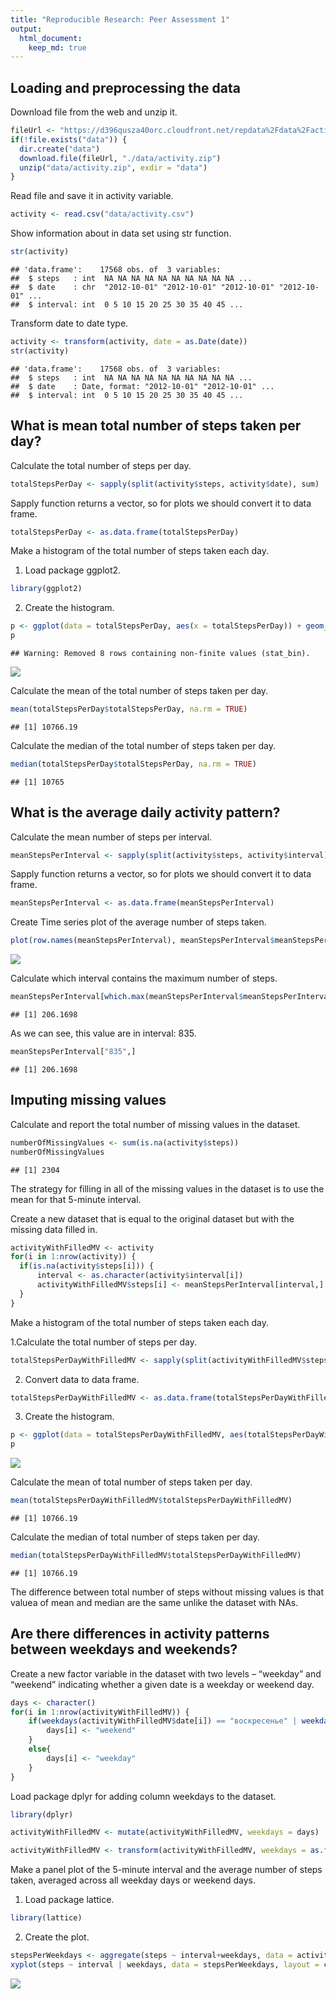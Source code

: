 ```yaml
---
title: "Reproducible Research: Peer Assessment 1"
output: 
  html_document:
    keep_md: true
---
```



## Loading and preprocessing the data
Download file from the web and unzip it.

```r
fileUrl <- "https://d396qusza40orc.cloudfront.net/repdata%2Fdata%2Factivity.zip"
if(!file.exists("data")) {
  dir.create("data")
  download.file(fileUrl, "./data/activity.zip")
  unzip("data/activity.zip", exdir = "data")
}
```
Read file and save it in activity variable.

```r
activity <- read.csv("data/activity.csv")
```
Show information about in data set using str function.

```r
str(activity)
```

```
## 'data.frame':	17568 obs. of  3 variables:
##  $ steps   : int  NA NA NA NA NA NA NA NA NA NA ...
##  $ date    : chr  "2012-10-01" "2012-10-01" "2012-10-01" "2012-10-01" ...
##  $ interval: int  0 5 10 15 20 25 30 35 40 45 ...
```
Transform date to date type.

```r
activity <- transform(activity, date = as.Date(date))
str(activity)
```

```
## 'data.frame':	17568 obs. of  3 variables:
##  $ steps   : int  NA NA NA NA NA NA NA NA NA NA ...
##  $ date    : Date, format: "2012-10-01" "2012-10-01" ...
##  $ interval: int  0 5 10 15 20 25 30 35 40 45 ...
```

## What is mean total number of steps taken per day?
Calculate the total number of steps per day.

```r
totalStepsPerDay <- sapply(split(activity$steps, activity$date), sum)
```
Sapply function returns a vector, so for plots we should convert it to data frame.

```r
totalStepsPerDay <- as.data.frame(totalStepsPerDay)
```
Make a histogram of the total number of steps taken each day.
1. Load package ggplot2.

```r
library(ggplot2)
```
2. Create the histogram.

```r
p <- ggplot(data = totalStepsPerDay, aes(x = totalStepsPerDay)) + geom_histogram(fill = "green", binwidth = 1000) + labs(x = "Steps", y = "Frequency", title = "Histogram of total steps per day")
p
```

```
## Warning: Removed 8 rows containing non-finite values (stat_bin).
```

![](PA1_template_files/figure-html/unnamed-chunk-8-1.png)<!-- -->

Calculate the mean of the total number of steps taken per day.

```r
mean(totalStepsPerDay$totalStepsPerDay, na.rm = TRUE)
```

```
## [1] 10766.19
```
Calculate the median of the total number of steps taken per day.

```r
median(totalStepsPerDay$totalStepsPerDay, na.rm = TRUE)
```

```
## [1] 10765
```
## What is the average daily activity pattern?
Calculate the mean number of steps per interval.

```r
meanStepsPerInterval <- sapply(split(activity$steps, activity$interval), mean, na.rm = TRUE)
```
Sapply function returns a vector, so for plots we should convert it to data frame.

```r
meanStepsPerInterval <- as.data.frame(meanStepsPerInterval)
```
Create Time series plot of the average number of steps taken.

```r
plot(row.names(meanStepsPerInterval), meanStepsPerInterval$meanStepsPerInterval, type = "l", col = "blue", lwd = 2, main = "Average number of steps per interval", xlab = "Interval", ylab = "Average steps")
```

![](PA1_template_files/figure-html/unnamed-chunk-13-1.png)<!-- -->

Calculate which interval contains the maximum number of steps.

```r
meanStepsPerInterval[which.max(meanStepsPerInterval$meanStepsPerInterval), ]
```

```
## [1] 206.1698
```
As we can see, this value are in interval: 835.

```r
meanStepsPerInterval["835",]
```

```
## [1] 206.1698
```

## Imputing missing values
Calculate and report the total number of missing values in the dataset. 

```r
numberOfMissingValues <- sum(is.na(activity$steps))
numberOfMissingValues
```

```
## [1] 2304
```

The strategy for filling in all of the missing values in the dataset is to use the mean for that 5-minute interval.

Create a new dataset that is equal to the original dataset but with the missing data filled in.

```r
activityWithFilledMV <- activity
for(i in 1:nrow(activity)) {
  if(is.na(activity$steps[i])) {
	  interval <- as.character(activity$interval[i])
	  activityWithFilledMV$steps[i] <- meanStepsPerInterval[interval,]
  }
}
```

Make a histogram of the total number of steps taken each day.

1.Calculate the total number of steps per day.

```r
totalStepsPerDayWithFilledMV <- sapply(split(activityWithFilledMV$steps, activityWithFilledMV$date), sum)
```
2. Convert data to data frame.

```r
totalStepsPerDayWithFilledMV <- as.data.frame(totalStepsPerDayWithFilledMV)
```
3. Create the histogram.

```r
p <- ggplot(data = totalStepsPerDayWithFilledMV, aes(totalStepsPerDayWithFilledMV)) + geom_histogram(fill = "lightblue", binwidth = 1000) + labs(x = "Steps", y = "Frequency", title = "Histogram of total steps per day with filled missing values")
p
```

![](PA1_template_files/figure-html/unnamed-chunk-20-1.png)<!-- -->

Calculate the mean of total number of steps taken per day.

```r
mean(totalStepsPerDayWithFilledMV$totalStepsPerDayWithFilledMV)
```

```
## [1] 10766.19
```
Calculate the median of total number of steps taken per day.

```r
median(totalStepsPerDayWithFilledMV$totalStepsPerDayWithFilledMV)
```

```
## [1] 10766.19
```
The difference between total number of steps without missing values is that valuea of mean and median are the same unlike the dataset with NAs.

## Are there differences in activity patterns between weekdays and weekends?
Create a new factor variable in the dataset with two levels – “weekday” and “weekend” indicating whether a given date is a weekday or weekend day.

```r
days <- character()
for(i in 1:nrow(activityWithFilledMV)) {
	if(weekdays(activityWithFilledMV$date[i]) == "воскресенье" | weekdays(activityWithFilledMV$date[i]) == "суббота") {
		days[i] <- "weekend"
	}
	else{
		days[i] <- "weekday"
	}
}
```
Load package dplyr for adding column weekdays to the dataset.

```r
library(dplyr)
```

```r
activityWithFilledMV <- mutate(activityWithFilledMV, weekdays = days)

activityWithFilledMV <- transform(activityWithFilledMV, weekdays = as.factor(weekdays))
```

Make a panel plot of the 5-minute interval and the average number of steps taken, averaged across all weekday days or weekend days.
1. Load package lattice.

```r
library(lattice)
```
2. Create the plot.

```r
stepsPerWeekdays <- aggregate(steps ~ interval+weekdays, data = activityWithFilledMV, mean)
xyplot(steps ~ interval | weekdays, data = stepsPerWeekdays, layout = c(1, 2), type = "l")
```

![](PA1_template_files/figure-html/unnamed-chunk-27-1.png)<!-- -->
